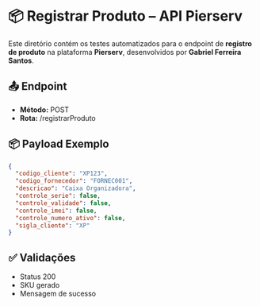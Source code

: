 # 📦 Registrar Produto – API Pierserv

Este diretório contém os testes automatizados para o endpoint de **registro de produto** na plataforma **Pierserv**, desenvolvidos por **Gabriel Ferreira Santos**.

## 📤 Endpoint

- **Método:** POST
- **Rota:** /registrarProduto

## 📦 Payload Exemplo

```json
{
  "codigo_cliente": "XP123",
  "codigo_fornecedor": "FORNEC001",
  "descricao": "Caixa Organizadora",
  "controle_serie": false,
  "controle_validade": false,
  "controle_imei": false,
  "controle_numero_ativo": false,
  "sigla_cliente": "XP"
}
```

## ✅ Validações
- Status 200
- SKU gerado
- Mensagem de sucesso
